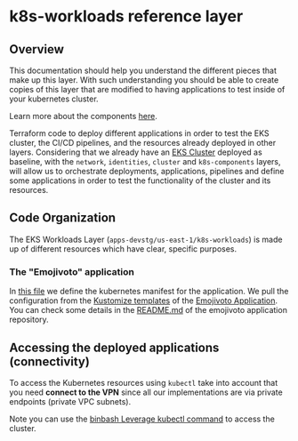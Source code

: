 # k8s-workloads reference layer

## Overview
This documentation should help you understand the different pieces that make up this
layer.
With such understanding you should be able to create copies of this
layer that are modified to having applications to test inside
of your kubernetes cluster.

Learn more about the components  [here](https://leverage.binbash.co/user-guide/ref-architecture-eks/components/).

Terraform code to deploy different applications in order to test the EKS cluster, the CI/CD pipelines,
and the resources already deployed in other layers.
Considering that we already have an [EKS Cluster](https://github.com/binbashar/le-tf-infra-aws/tree/master/apps-devstg/us-east-1/k8s-eks-demoapps)
deployed as baseline, with the `network`, `identities`, `cluster` and `k8s-components` layers, will allow us to
orchestrate deployments, applications, pipelines and define some applications in order to test the functionality
of the cluster and its resources.

## Code Organization
The EKS Workloads Layer (`apps-devstg/us-east-1/k8s-workloads`) is made up of different resources which
have clear, specific purposes.

### The "Emojivoto" application
In [this file](https://github.com/binbashar/le-tf-infra-aws/blob/master/apps-devstg/us-east-1/k8s-eks-demoapps/k8s-workloads/emojivoto.tf)
we define the kubernetes manifest for the application.
We pull the configuration from the [Kustomize templates](https://github.com/binbashar/le-demo-apps/tree/master/emojivoto/kustomize/overlays/devstg)
of the [Emojivoto Application](https://github.com/binbashar/le-emojivoto).
You can check some details in the [README.md](https://github.com/binbashar/le-emojivoto/blob/master/README.md) of the emojivoto application repository.

## Accessing the deployed applications (connectivity)
To access the Kubernetes resources using `kubectl` take into account that you need **connect
to the VPN** since all our implementations are via private endpoints (private VPC subnets).

Note you can use the [binbash Leverage kubectl command](https://leverage.binbash.co/user-guide/leverage-cli/reference/kubectl/) to access the cluster.